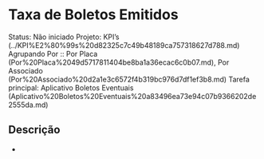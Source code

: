 # Taxa de Boletos Emitidos

Status: Não iniciado
Projeto: KPI’s (../KPI%E2%80%99s%20d82325c7c49b48189ca757318627d788.md)
Agrupando Por :: Por Placa (Por%20Placa%2049d5717811404be8ba1a36ecac6c0b07.md), Por Associado (Por%20Associado%20d2a1e3c6572f4b319bc976d7df1ef3b8.md)
Tarefa principal: Aplicativo Boletos Eventuais (Aplicativo%20Boletos%20Eventuais%20a83496ea73e94c07b9366202de2555da.md)

## Descrição

-